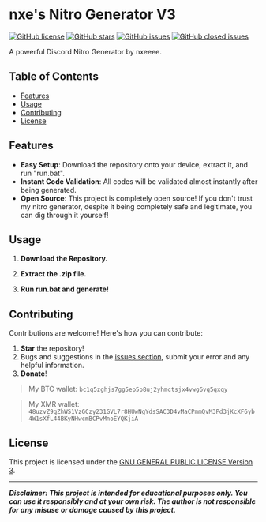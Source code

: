 # nxe's Nitro Generator V3

[![GitHub license](https://img.shields.io/badge/license-GPL%20v3-blue.svg)](https://raw.githubusercontent.com/nxeeee/Nitro-Generator-V3/main/LICENSE)
[![GitHub stars](https://img.shields.io/github/stars/nxeeee/Nitro-Generator-V3.svg)](https://github.com/nxeeee/Nitro-Generator-V3/stargazers)
[![GitHub issues](https://img.shields.io/github/issues/nxeeee/Nitro-Generator-V3.svg)](https://github.com/nxeeee/Nitro-Generator-V3/issues)
[![GitHub closed issues](https://img.shields.io/github/issues-closed/nxeeee/Nitro-Generator-V3.svg)](https://github.com/nxeeee/Nitro-Generator-V3/issues?q=is%3Aissue+is%3Aclosed)

A powerful Discord Nitro Generator by nxeeee.

## Table of Contents

- [Features](#features)
- [Usage](#usage)
- [Contributing](#contributing)
- [License](#license)

## Features

- **Easy Setup**: Download the repository onto your device, extract it, and run "run.bat".
- **Instant Code Validation**: All codes will be validated almost instantly after being generated.
- **Open Source**: This project is completely open source! If you don't trust my nitro generator, despite it being completely safe and legitimate, you can dig through it yourself!

## Usage

1. **Download the Repository.**

2. **Extract the .zip file.**

3. **Run run.bat and generate!**

## Contributing

Contributions are welcome! Here's how you can contribute:

1. **Star** the repository!
2. Bugs and suggestions in the [issues section](https://github.com/nxeeee/Nitro-Generator-V3/issues), submit your error and any helpful information.
3. **Donate**!
> My BTC wallet: `bc1q5zghjs7gg5ep5p8uj2yhmctsjx4vwg6vq5qxqy`

> My XMR wallet: `48uzvZ9gZhWS1VzGCzy231GVL7r8HUwNgYdsSAC3D4vMaCPmmQvM3Pd3jKcXF6yb4W1sXfL44BKyNHwcmBCPvMnoEYQKjiA`

## License

This project is licensed under the [GNU GENERAL PUBLIC LICENSE Version 3](LICENSE).

---

***Disclaimer: This project is intended for educational purposes only. You can use it responsibly and at your own risk. The author is not responsible for any misuse or damage caused by this project.***
